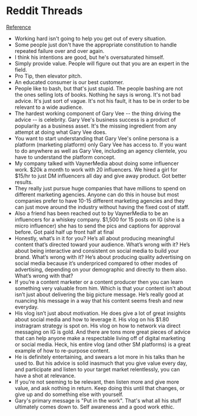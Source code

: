 # Reddit Threads
[Reference](https://www.reddit.com/r/marketing/comments/7y9qfg/can_we_have_a_real_talk_about_garyvee/)

- Working hard isn't going to help you get out of every situation.
- Some people just don't have the appropriate constitution to handle repeated failure over and over again.
- I think his intentions are good, but he's oversaturated himself.
- Simply provide value. People will figure out that you are an expert in the field.
- Pro Tip, then elevator pitch.
- An educated consumer is our best customer.
- People like to bash, but that's just stupid. The people bashing are not the ones selling lots of books. Nothing he says is wrong. It's not bad advice. It's just sort of vague. It's not his fault, it has to be in order to be relevant to a wide audience.
- The hardest working component of Gary Vee -- the thing driving the advice -- is celebrity. Gary Vee's business success is a product of popularity as a business asset. It's the missing ingredient from any attempt at doing what Gary Vee does.
- You want to start understanding that Gary Vee's online persona is a platform (marketing platform) only Gary Vee has access to. If you want to do anywhere as well as Gary Vee, including an agency clientele, you have to understand the platform concept.
- My company talked with VaynerMedia about doing some influencer work. $20k a month to work with 20 influencers. We hired a girl for $15/hr to just DM influencers all day and give away product. Got better results.
- They really just pursue huge companies that have millions to spend on different marketing agencies. Anyone can do this in house but most companies prefer to have 10-15 different marketing agencies and they can just move around the industry without having the fixed cost of staff.
- Also a friend has been reached out to by VaynerMedia to be an influencers for a whiskey company. $1,500 for 15 posts on IG (she is a micro influencer) she has to send the pics and captions for approval before. Got paid half up front half at final
- Honestly, what’s in it for you? He’s all about producing meaningful content that’s directed toward your audience. What’s wrong with it? He’s about being interactive and consistent on social media to build your brand. What’s wrong with it? He’s about producing quality advertising on social media because it’s underpriced compared to other modes of advertising, depending on your demographic and directly to them also. What’s wrong with that?
- If you’re a content marketer or a content producer then you can learn something very valuable from him. Which is that your content isn't about isn’t just about delivering the big picture message. He’s really good at nuancing his message in a way that his content seems fresh and new everyday.
- His vlog isn’t just about motivation. He does give a lot of great insights about social media and how to leverage it. His vlog on his $1.80 instragram strategy is spot on. His vlog on how to network via direct messaging on IG is gold. And there are tons more great pieces of advice that can help anyone make a respectable living off of digital marketing or social media. Heck, his entire vlog (and other SM platforms) is a great example of how to re-purpose content.
- He is definitely entertaining, and swears a lot more in his talks than he used to. But his advice is solid inasmuch that you give value every day, and participate and listen to your target market relentlessly, you can have a shot at relevance.
- If you're not seeming to be relevant, then listen more and give more value, and ask nothing in return. Keep doing this until that changes, or give up and do something else with yourself.
- Gary's primary message is "Put in the work". That's what all his stuff ultimately comes down to. Self awareness and a good work ethic.
